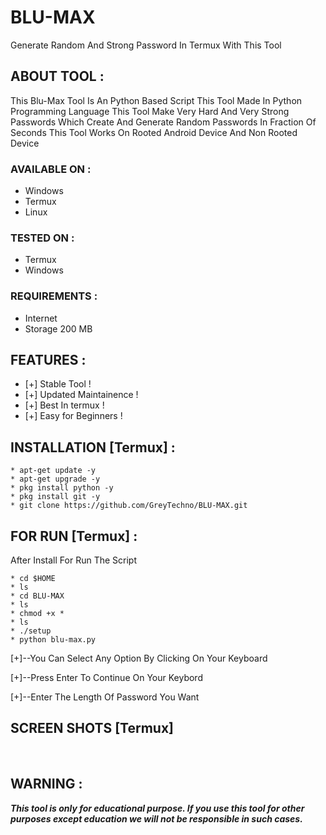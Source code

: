 # BLU-MAX
Generate Random And Strong Password In Termux With This Tool
## ABOUT TOOL :
This Blu-Max Tool Is An Python Based Script
This Tool Made In Python Programming Language
This Tool Make Very Hard And Very Strong Passwords
Which Create And Generate Random Passwords In Fraction Of Seconds
This Tool Works On Rooted Android Device And Non Rooted Device

### AVAILABLE ON :

* Windows
* Termux
* Linux

### TESTED ON :

* Termux
* Windows

### REQUIREMENTS :
* Internet
* Storage 200 MB

## FEATURES :
* [+] Stable Tool !
* [+] Updated Maintainence !
* [+] Best In termux !
* [+] Easy for Beginners !

## INSTALLATION [Termux] :
```shell script
* apt-get update -y
* apt-get upgrade -y
* pkg install python -y
* pkg install git -y
* git clone https://github.com/GreyTechno/BLU-MAX.git
```

## FOR RUN [Termux] :
After Install For Run The Script
```shell script
* cd $HOME
* ls
* cd BLU-MAX
* ls
* chmod +x *
* ls
* ./setup
* python blu-max.py
```
[+]--You Can Select Any Option By Clicking On Your Keyboard

[+]--Press Enter To Continue On Your Keybord

[+]--Enter The Length Of Password You Want

## SCREEN SHOTS [Termux]

<br>


## WARNING : 
***This tool is only for educational purpose. If you use this tool for other purposes except education we will not be responsible in such cases.***
